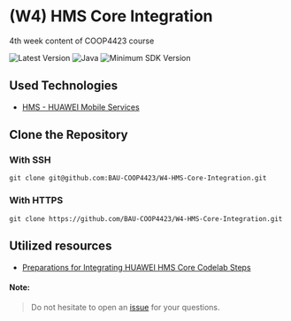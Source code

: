 # (W4) HMS Core Integration
4th week content of COOP4423 course

![Latest Version](https://img.shields.io/badge/latestVersion-1.0-yellow) ![Java](https://img.shields.io/badge/language-java-blue) ![Minimum SDK Version](https://img.shields.io/badge/minSDK-21-orange)

## Used Technologies
- <a href="https://developer.huawei.com/consumer/en/hms/" target="_blank">HMS - HUAWEI Mobile Services</a>

## Clone the Repository

### With SSH
```
git clone git@github.com:BAU-COOP4423/W4-HMS-Core-Integration.git
```

### With HTTPS
```
git clone https://github.com/BAU-COOP4423/W4-HMS-Core-Integration.git
```

## Utilized resources
- <a href="https://developer.huawei.com/consumer/en/codelab/HMSPreparation/index.html#0">Preparations for Integrating HUAWEI HMS Core Codelab Steps</a>





#### Note:
> Do not hesitate to open an <a href="https://github.com/BAU-COOP4423/W3-MVVM-Retrofit/issues" target="_blank">issue</a> for your questions.

